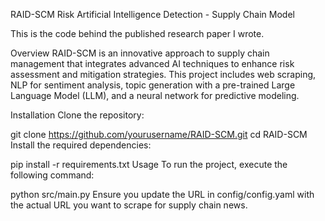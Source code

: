 RAID-SCM
Risk Artificial Intelligence Detection - Supply Chain Model

This is the code behind the published research paper I wrote.

Overview
RAID-SCM is an innovative approach to supply chain management that integrates advanced AI techniques to enhance risk assessment and mitigation strategies. This project includes web scraping, NLP for sentiment analysis, topic generation with a pre-trained Large Language Model (LLM), and a neural network for predictive modeling.

Installation
Clone the repository:


git clone https://github.com/yourusername/RAID-SCM.git
cd RAID-SCM
Install the required dependencies:


pip install -r requirements.txt
Usage
To run the project, execute the following command:


python src/main.py
Ensure you update the URL in config/config.yaml with the actual URL you want to scrape for supply chain news.
